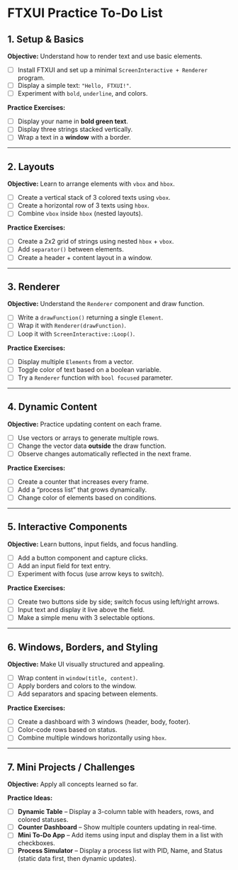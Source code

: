 # FTXUI Practice To-Do List

## 1. Setup & Basics
**Objective:** Understand how to render text and use basic elements.

- [ ] Install FTXUI and set up a minimal `ScreenInteractive + Renderer` program.
- [ ] Display a simple text: `"Hello, FTXUI!"`.
- [ ] Experiment with `bold`, `underline`, and colors.

**Practice Exercises:**
- [ ] Display your name in **bold green text**.
- [ ] Display three strings stacked vertically.
- [ ] Wrap a text in a **window** with a border.

---

## 2. Layouts
**Objective:** Learn to arrange elements with `vbox` and `hbox`.

- [ ] Create a vertical stack of 3 colored texts using `vbox`.
- [ ] Create a horizontal row of 3 texts using `hbox`.
- [ ] Combine `vbox` inside `hbox` (nested layouts).

**Practice Exercises:**
- [ ] Create a 2x2 grid of strings using nested `hbox` + `vbox`.
- [ ] Add `separator()` between elements.
- [ ] Create a header + content layout in a window.

---

## 3. Renderer
**Objective:** Understand the `Renderer` component and draw function.

- [ ] Write a `drawFunction()` returning a single `Element`.
- [ ] Wrap it with `Renderer(drawFunction)`.
- [ ] Loop it with `ScreenInteractive::Loop()`.

**Practice Exercises:**
- [ ] Display multiple `Elements` from a vector.
- [ ] Toggle color of text based on a boolean variable.
- [ ] Try a `Renderer` function with `bool focused` parameter.

---

## 4. Dynamic Content
**Objective:** Practice updating content on each frame.

- [ ] Use vectors or arrays to generate multiple rows.
- [ ] Change the vector data **outside** the draw function.
- [ ] Observe changes automatically reflected in the next frame.

**Practice Exercises:**
- [ ] Create a counter that increases every frame.
- [ ] Add a “process list” that grows dynamically.
- [ ] Change color of elements based on conditions.

---

## 5. Interactive Components
**Objective:** Learn buttons, input fields, and focus handling.

- [ ] Add a button component and capture clicks.
- [ ] Add an input field for text entry.
- [ ] Experiment with focus (use arrow keys to switch).

**Practice Exercises:**
- [ ] Create two buttons side by side; switch focus using left/right arrows.
- [ ] Input text and display it live above the field.
- [ ] Make a simple menu with 3 selectable options.

---

## 6. Windows, Borders, and Styling
**Objective:** Make UI visually structured and appealing.

- [ ] Wrap content in `window(title, content)`.
- [ ] Apply borders and colors to the window.
- [ ] Add separators and spacing between elements.

**Practice Exercises:**
- [ ] Create a dashboard with 3 windows (header, body, footer).
- [ ] Color-code rows based on status.
- [ ] Combine multiple windows horizontally using `hbox`.

---

## 7. Mini Projects / Challenges
**Objective:** Apply all concepts learned so far.

**Practice Ideas:**
- [ ] **Dynamic Table** – Display a 3-column table with headers, rows, and colored statuses.
- [ ] **Counter Dashboard** – Show multiple counters updating in real-time.
- [ ] **Mini To-Do App** – Add items using input and display them in a list with checkboxes.
- [ ] **Process Simulator** – Display a process list with PID, Name, and Status (static data first, then dynamic updates).
